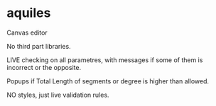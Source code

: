# aquiles

Canvas editor


No third part libraries.


LIVE checking on all parametres, with messages if some of them is incorrect or the opposite.



Popups if Total Length of segments or degree is higher than allowed.



NO styles, just live validation rules.
